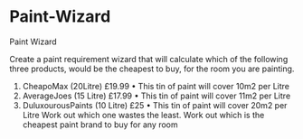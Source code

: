 # Paint-Wizard
Paint Wizard 

Create a paint requirement wizard that will calculate which of the following three
products, would be the cheapest to buy, for the room you are painting.
1) CheapoMax (20Litre) £19.99
• This tin of paint will cover 10m2 per Litre
2) AverageJoes (15 Litre) £17.99
• This tin of paint will cover 11m2 per Litre
3) DuluxourousPaints (10 Litre) £25
• This tin of paint will cover 20m2 per Litre
Work out which one wastes the least.
Work out which is the cheapest paint brand to buy for any room
